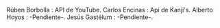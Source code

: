 Rúben Borbolla : API de YouTube.
Carlos Encinas : Api de Kanji's.
Alberto Hoyos : -Pendiente-.
Jesús Gastélum : -Pendiente-.
